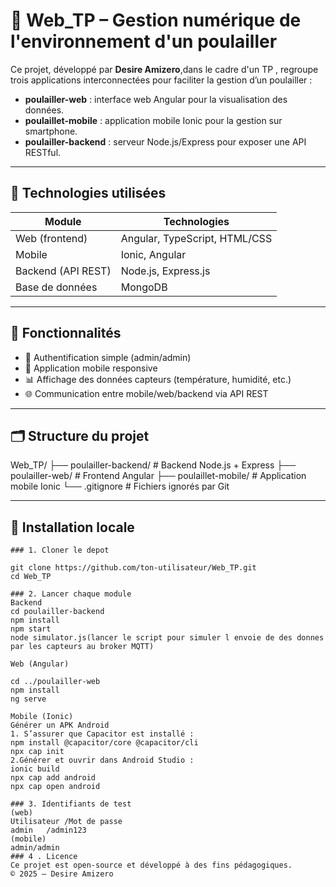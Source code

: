 # 🐔 Web_TP – Gestion numérique de l'environnement d'un poulailler

Ce projet, développé par **Desire Amizero**,dans le cadre d'un TP , regroupe trois applications interconnectées pour faciliter la gestion d’un poulailler :

- **poulailler-web** : interface web Angular pour la visualisation des données.
- **poulaillet-mobile** : application mobile Ionic pour la gestion sur smartphone.
- **poulailler-backend** : serveur Node.js/Express pour exposer une API RESTful.
  
---

## 🧰 Technologies utilisées

| Module              | Technologies                                  |
|---------------------|-----------------------------------------------|
| Web (frontend)       | Angular, TypeScript, HTML/CSS                |
| Mobile               | Ionic, Angular                                |
| Backend (API REST)   | Node.js, Express.js                           |
| Base de données      | MongoDB                                       |

---

## 🚀 Fonctionnalités

- 🔐 Authentification simple (admin/admin)
- 📱 Application mobile responsive
- 📊 Affichage des données capteurs (température, humidité, etc.)
- 🌐 Communication entre mobile/web/backend via API REST

---

## 🗂️ Structure du projet

Web_TP/
├── poulailler-backend/ # Backend Node.js + Express
├── poulailler-web/ # Frontend Angular
├── poulaillet-mobile/ # Application mobile Ionic
└── .gitignore # Fichiers ignorés par Git

---

## 🧪 Installation locale




```
### 1. Cloner le depot

git clone https://github.com/ton-utilisateur/Web_TP.git
cd Web_TP

### 2. Lancer chaque module
Backend
cd poulailler-backend
npm install
npm start
node simulator.js(lancer le script pour simuler l envoie de des donnes par les capteurs au broker MQTT)

Web (Angular)

cd ../poulailler-web
npm install
ng serve

Mobile (Ionic)
Générer un APK Android
1. S’assurer que Capacitor est installé :
npm install @capacitor/core @capacitor/cli
npx cap init
2.Générer et ouvrir dans Android Studio :
ionic build
npx cap add android
npx cap open android

### 3. Identifiants de test
(web)
Utilisateur	/Mot de passe
admin	/admin123
(mobile)
admin/admin
### 4 . Licence
Ce projet est open-source et développé à des fins pédagogiques.
© 2025 – Desire Amizero
